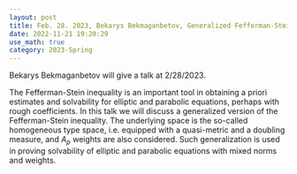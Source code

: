 ```yaml
---
layout: post
title: Feb. 28. 2023, Bekarys Bekmaganbetov, Generalized Fefferman-Stein theorem
date: 2022-11-21 19:20:29 
use_math: true
category: 2023-Spring
---
```

 
Bekarys Bekmaganbetov will give a talk at 2/28/2023. 

The Fefferman-Stein inequality is an important tool in obtaining a priori estimates and solvability for elliptic and parabolic equations, perhaps with rough coefficients. In this talk we will discuss a generalized version of the Fefferman-Stein inequality. The underlying space is the so-called homogeneous type space, i.e. equipped with a quasi-metric and a doubling measure, and $A_p$ weights are also considered. Such generalization is used in proving solvability of elliptic and parabolic equations with mixed norms and weights.
